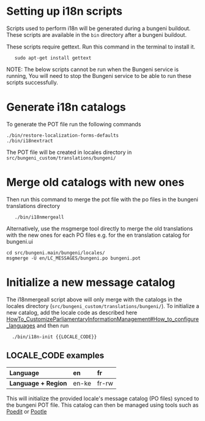 # Setting up i18n scripts

Scripts used to perform i18n will be generated during a bungeni buildout. These scripts are available in the `bin` directory after a bungeni buildout.

These scripts require gettext. Run this command in the terminal to install it.
```
   sudo apt-get install gettext
```


NOTE: The below scripts cannot be run when the Bungeni service is running, You will need to stop the Bungeni service to be able to run these scripts successfully.

# Generate i18n catalogs

To generate the POT file run the following commands

```
./bin/restore-localization-forms-defaults
./bin/i18nextract
```

The POT file will be created in locales directory in `src/bungeni_custom/translations/bungeni/`

# Merge old catalogs with new ones

Then run this command to merge the pot file with the po files in the bungeni translations directory
```
   ./bin/i18nmergeall
```

Alternatively, use the msgmerge tool directly to merge the old translations with the new ones for each PO files e.g. for the en translation catalog for bungeni.ui

```
cd src/bungeni.main/bungeni/locales/
msgmerge -U en/LC_MESSAGES/bungeni.po bungeni.pot
```

# Initialize a new message catalog
The i18nmergeall script above will only merge with the catalogs in the locales directory (`src/bungeni_custom/translations/bungeni/`).
To initialize a new catalog, add the locale code as described here [HowTo\_CustomizeParliamentaryInformationManagement#How\_to\_configure\_languages](HowTo_CustomizeParliamentaryInformationManagement#How_to_configure_languages.md) and then run

```
  ./bin/i18n-init {{LOCALE_CODE}}
```

## LOCALE\_CODE examples

| **Language** | en | fr |
|:-------------|:---|:---|
| **Language + Region** | en-ke | fr-rw |


This will initialize the provided locale's message catalog (PO files) synced to the bungeni POT file. This catalog can then be managed using tools such as [Poedit](http://www.poedit.net) or [Pootle](http://translate.sourceforge.net/wiki/pootle/index)